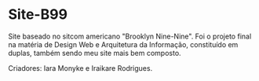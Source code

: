 # Site-B99
Site baseado no sitcom americano "Brooklyn Nine-Nine". Foi o projeto final na matéria de Design Web e Arquitetura da Informação, constituído em duplas, também sendo meu site mais bem composto.

Criadores: Iara Monyke e Iraikare Rodrigues.

